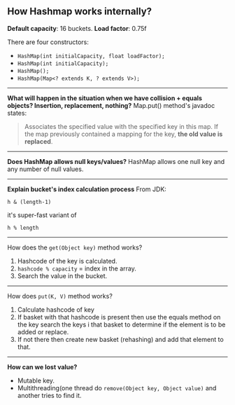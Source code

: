 ## **How Hashmap works internally?**
**Default capacity**: 16 buckets.
**Load factor**: 0.75f

There are four constructors:

-    `HashMap(int initialCapacity, float loadFactor);`
- `HashMap(int initialCapacity);`
- `HashMap();`
- `HashMap(Map<? extends K, ? extends V>);`


----------
**What will happen in the situation when we have collision + equals objects? Insertion, replacement, nothing?**
Map.put() method's javadoc states:

> Associates the specified value with the specified key in this map. If
> the map previously contained a mapping for the key, **the old value is**
> **replaced**.
----------
**Does HashMap allows null keys/values?**
HashMap allows one null key and any number of null values.


----------
**Explain bucket's index calculation process**
From JDK:

    h & (length-1)

it's super-fast variant of

    h % length
----------
How does the `get(Object key)` method works?

 1. Hashcode of the key is calculated.
 2. `hashcode % capacity` = index in the array.
 3. Search the value in the bucket.
----------
How does `put(K, V)` method works?

1. Calculate hashcode of key
2. If basket with that hashcode is present then use the equals method on the key search the keys i that basket to determine if the element is to be added or replace.
3. If not there then create new basket (rehashing) and add that element to that.


----------
**How can we lost value?**

 - Mutable key.
 - Multithreading(one thread do `remove(Object key, Object value)` and another tries to find it.